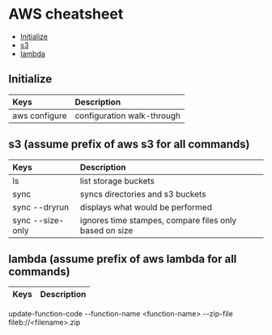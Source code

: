 # AWS cheatsheet

- [Initialize](#initialize)
- [s3](#s3)
- [lambda](#lambda)

## Initialize

Keys | Description
:--|:--
aws configure | configuration walk-through

## s3 (assume prefix of aws s3 for all commands)

Keys | Description
:--|:--
ls | list storage buckets
sync | syncs directories and s3 buckets
sync --dryrun | displays what would be performed
sync --size-only | ignores time stampes, compare files only based on size

## lambda (assume prefix of aws lambda for all commands)

Keys | Description
:--|:--
update-function-code --function-name \<function-name> --zip-file fileb://\<filename>.zip
